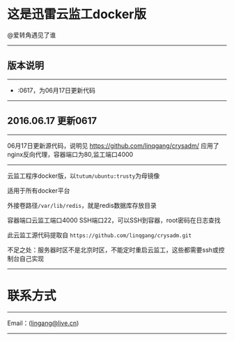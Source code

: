 # 这是迅雷云监工docker版
@爱转角遇见了谁

***
## 版本说明
***
- :0617，为06月17日更新代码

***
## 2016.06.17 更新0617
***
06月17日更新源代码，说明见 https://github.com/linqgang/crysadm/
应用了nginx反向代理，容器端口为80,监工端口4000
***

云监工程序docker版，以`tutum/ubuntu:trusty`为母镜像  

适用于所有docker平台  

外接卷路径`/var/lib/redis`，就是redis数据库存放目录  

容器端口云监工端口4000 SSH端口22，可以SSH到容器，root密码在日志查找  

此云监工源代码提取自 `https://github.com/linqgang/crysadm.git`  

不足之处：服务器时区不是北京时区，不能定时重启云监工，这些都需要ssh或控制台自己实现  

***

# 联系方式

***

Email：(lingang@live.cn)

***
